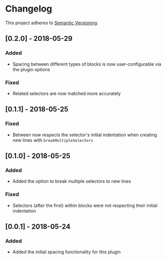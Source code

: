 # Changelog
This project adheres to [Semantic Versioning](http://semver.org/).

## [0.2.0] - 2018-05-29
### Added
- Spacing between different types of blocks is now user-configurable via the plugin options

### Fixed
- Related selectors are now matched more accurately

## [0.1.1] - 2018-05-25
### Fixed
- Between now respects the selector's initial indentation when creating new lines with `breakMultipleSelectors`

## [0.1.0] - 2018-05-25
### Added
- Added the option to break multiple selectors to new lines

### Fixed
- Selectors (after the first) within blocks were not respecting their initial indentation


## [0.0.1] - 2018-05-24
### Added
- Added the initial spacing functionality for this plugin
